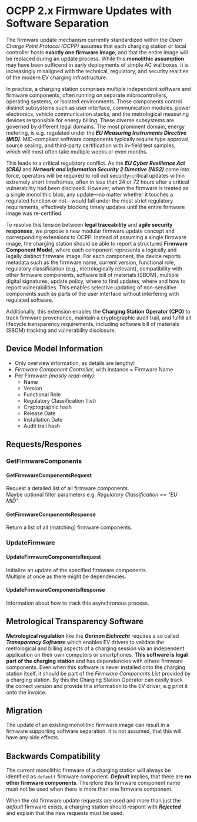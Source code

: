 # OCPP 2.x Firmware Updates with Software Separation

The firmware update mechanism currently standardized within the *Open Charge Point Protocol (OCPP)* assumes that each charging station or local controller hosts **exactly one firmware image**, and that the entire image will be replaced during an update process. While this **monolithic assumption** may have been sufficend in early deployments of simple AC wallboxes, it is increasingly misaligned with the technical, regulatory, and security realities of the modern EV charging infrastructure.

In practice, a charging station comprises multiple independent software and firmware components, often running on separate microcontrollers, operating systems, or isolated environments. These components control distinct subsystems such as user interface, communication modules, power electronics, vehicle communication stacks, and the metrological measuring devices responsible for energy billing. These diverse subsystems are governed by different legal domains. The most prominent domain, energy metering, is e.g. regulated under the ***EU Measuring Instruments Directive (MID)***. MID-compliant software components typically require type approval, source sealing, and third-party certification with in-field test samples, which will most often take multiple weeks or even months.

This leads to a critical regulatory conflict. As the ***EU Cyber Resilience Act (CRA)*** and ***Network and Information Security 2 Directive (NIS2)*** come into force, operators will be required to roll out security-critical updates within extremely short timeframes, often in less than 24 or 72 hours after a critical vulnerability had been disclosed. However, when the firmware is treated as a single monolithic blob, any update—no matter whether it touches a regulated function or not—would fall under the most strict regulatory requirements, effectively blocking timely updates until the entire firmware image was re-certified.

To resolve this tension between **legal traceability** and **agile security responses**, we propose a new modular firmware update concept and corresponding extensions to OCPP. Instead of assuming a single firmware image, the charging station should be able to report a structured **Firmware Component Model**, where each component represents a logically and legally distinct firmware image. For each component, the device reports metadata such as the firmware name, current version, functional role, regulatory classification (e.g., metrologically relevant), compatibility with other firmware components, software bill of materials (SBOM), multiple digital signatures, update policy, where to find updates, where and how to report vulnerabilities. This enables selective updating of non-sensitive components such as parts of the user interface without interfering with regulated software.

Additionally, this extension enables the **Charging Station Operator (CPO)** to track firmware provenance, maintain a cryptographic audit trail, and fulfill all lifecycle transparency requirements, including software bill of materials (SBOM) tracking and vulnerability disclosure.


## Device Model Information

- Only overview information, as details are lengthy!
- *Firmware Component Controller*, with Instance = Firmware Name
- Per Firmware *(mostly read-only)*:
  - Name
  - Version
  - Functional Role
  - Regulatory Classification (list)
  - Cryptographic hash
  - Release Date
  - Installation Date
  - Audit trail hash

## Requests/Respones

### GetFirmwareComponents

#### GetFirmwareComponentsRequest

Request a detailed list of all firmware components.    
Maybe optional filter parameters e.g. *Regulatory Classification  == "EU MID"*.


#### GetFirmwareComponentsResponse

Return a list of all (matching) firmware components.


### UpdateFirmware

#### UpdateFirmwareComponentsRequest

Initialize an update of the specified firmware components.    
Multiple at once as there might be dependencies.

#### UpdateFirmwareComponentsResponse

Information about how to track this asynchronous process.



## Metrological Transparency Software

**Metrological regulation** like the ***German Eichrecht*** requires a so called ***Transparency Software*** which enables EV drivers to validate the metrological and billing aspects of a charging session via an independent application on their own computers or smartphones. **This software is legal part of the charging station** and has dependencies with othere firmware components. Even when this software is never installed onto the charging station itself, it should be part of the *Firmware Components List* provided by a charging station. By this the Charging Station Operator can easily track the correct version and provide this information to the EV driver, e.g print it onto the invoice.


## Migration

The update of an existing monolithic firmware image can result in a firmware supporting software separation. It is not assumed, that this will have any side effects.


## Backwards Compatibility

The current monolithic firmware of a charging station will always be identified as `default` firmware component. ***Default*** implies, that there are **no other firmware components**. Therefore this firmware component name must not be used when there is more than one firmware component.

When the old firmware update requests are used and more than just the *default* firmware exists, a charging station should respont with ***Rejected*** and explain that the new requests must be used.
